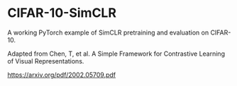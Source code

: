 # CIFAR-10-SimCLR
A working PyTorch example of SimCLR pretraining and evaluation on CIFAR-10.

Adapted from Chen, T, et al. A Simple Framework for Contrastive Learning of Visual Representations.

https://arxiv.org/pdf/2002.05709.pdf
